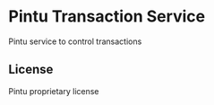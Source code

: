 # Pintu Transaction Service

Pintu service to control transactions

## License
Pintu proprietary license
